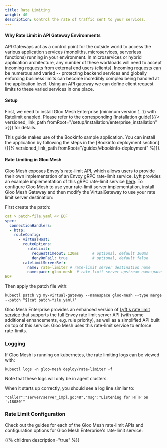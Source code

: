 ```yaml
---
title: Rate Limiting
weight: 40
description: Control the rate of traffic sent to your services.
---
```


#### Why Rate Limit in API Gateway Environments
API Gateways act as a control point for the outside world to access the various application services
(monoliths, microservices, serverless functions) running in your environment. In microservices or hybrid application
architecture, any number of these workloads will need to accept incoming requests from external end users (clients).
Incoming requests can be numerous and varied -- protecting backend services and globally enforcing business limits
can become incredibly complex being handled at the application level. Using an API gateway we can define client
request limits to these varied services in one place.

#### Setup
First, we need to install Gloo Mesh Enterprise (minimum version `1.1`) with Ratelimit enabled. Please refer to the corresponding
[installation guide]({{< versioned_link_path fromRoot="/setup/installation/enterprise_installation" >}}) for details.

This guide makes use of the Bookinfo sample application. You can install the application by following the steps in the [Bookinfo deployment section]({{% versioned_link_path fromRoot="/guides/#bookinfo-deployment" %}}).

#### Rate Limiting in Gloo Mesh

Gloo Mesh exposes Envoy's rate-limit API, which allows users to provide their own implementation of an Envoy gRPC rate-limit
service. Lyft provides an example implementation of this gRPC rate-limit service
[here](https://github.com/lyft/ratelimit). To configure Gloo Mesh to use your rate-limit server implementation,
install Gloo Mesh Gateway and then modify the VirtualGateway to use your rate limit server destination:

First create the patch:

```yaml
cat > patch-file.yaml << EOF
spec:
  connectionHandlers:
  - http:
    routeConfig:
      - virtualHost:
        routeOptions:
          rateLimit:
            requestTimeout: 120ms      # optional, default 100ms
            denyOnFail: true           # optional, default false
        ratelimitServerRef:
          name: rate-limiter # rate-limit server destination name
          namespace: gloo-mesh  # rate-limit server upstream namespace
EOF
```

Then apply the patch file with:

```shell script
kubectl patch vg my-virtual-gateway --namespace gloo-mesh --type merge --patch "$(cat patch-file.yaml)"
```

Gloo Mesh Enterprise provides an enhanced version of [Lyft's rate limit service](https://github.com/lyft/ratelimit) that
supports the full Envoy rate limit server API (with some additional enhancements, e.g. rule priority), as well as a
simplified API built on top of this service. Gloo Mesh uses this rate-limit service to enforce rate-limits.

### Logging

If Gloo Mesh is running on kubernetes, the rate limiting logs can be viewed with:
```
kubectl logs -n gloo-mesh deploy/rate-limiter -f
```

Note that these logs will only be in agent clusters.

When it starts up correctly, you should see a log line similar to:
```
"caller":"server/server_impl.go:48","msg":"Listening for HTTP on ':18080'"
```

### Rate Limit Configuration

Check out the guides for each of the Gloo Mesh rate-limit APIs and configuration options for Gloo Mesh Enterprise's rate-limit
service:

{{% children description="true" %}}
